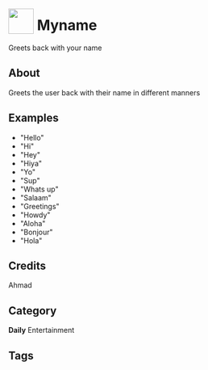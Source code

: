# <img src="https://raw.githack.com/FortAwesome/Font-Awesome/master/svgs/solid/robot.svg" card_color="#22A7F0" width="50" height="50" style="vertical-align:bottom"/> Myname
Greets back with your name

## About
Greets the user back with their name in different manners

## Examples
* "Hello"
* "Hi"
* "Hey"
* "Hiya"
* "Yo"
* "Sup"
* "Whats up"
* "Salaam"
* "Greetings"
* "Howdy"
* "Aloha"
* "Bonjour"
* "Hola"

## Credits
Ahmad

## Category
**Daily**
Entertainment

## Tags

